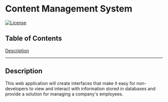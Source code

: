 # Content Management System
[![License](https://img.shields.io/badge/License-Boost%201.0-lightblue.svg)](https://www.boost.org/LICENSE_1_0.txt)

## Table of Contents
[Description](#description)<br/>


---
## Description

This web application will create interfaces that make it easy for non-developers to view and interact with information stored in databases and provide a solution for managing a company's employees.